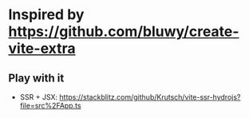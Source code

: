 # Inspired by https://github.com/bluwy/create-vite-extra

## Play with it
- SSR + JSX: https://stackblitz.com/github/Krutsch/vite-ssr-hydrojs?file=src%2FApp.ts
